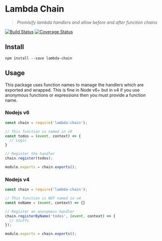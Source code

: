 # Lambda Chain

> _Promisify lambda handlers and allow before and after function chains_

[![Build Status](https://travis-ci.org/lteacher/lambda-chain.svg?branch=master)](https://travis-ci.org/lteacher/lambda-chain)
[![Coverage Status](https://coveralls.io/repos/github/lteacher/lambda-chain/badge.svg?branch=master)](https://coveralls.io/github/lteacher/lambda-chain?branch=master)

## Install

`npm install --save lambda-chain`

## Usage

This package uses function names to manage the handlers which are exported and wrapped. This is fine in Node v6+ but in v4 if you use anonymous functions or expressions then you must provide a function name.

### Nodejs v6

```javascript
const chain = require('lambda-chain');

// This function is named in v6
const todos = (event, context) => {
  // Logic
}

// Register the handler
chain.register(todos);

module.exports = chain.exports();

```

### Nodejs v4

```javascript
const chain = require('lambda-chain');

// This function is NOT named in v4
const noName = (event, context) => {}

// Register an anonymous handler
chain.registerByName('todos', (event, context) => {
  // Stuffs
});

module.exports = chain.exports();

```
